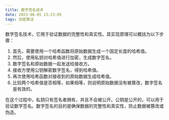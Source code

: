 ```yaml
---
title: 数字签名技术
date: 2023-06-05 13:23:05
tags: 加密算法
---
```

数字签名技术，它用于验证数据的完整性和真实性。其实现原理可以概括为以下步骤：

1.  首先，需要使用一个哈希函数将原始数据生成一个固定长度的哈希值。
2.  然后，使用私钥对哈希值进行加密，生成数字签名。
3.  数字签名和原始数据一起发送给接收方。
4.  接收方使用公钥解密数字签名，得到哈希值。
5.  再次使用哈希函数对接收到的原始数据生成哈希值。
6.  比较两个哈希值是否相等，如果相等，则说明原始数据没有被篡改，数字签名是有效的。

在这个过程中，私钥只有签名者拥有，并且不会被公开。公钥是公开的，可以用于验证数字签名。数字签名的目的是确保数据的完整性和真实性，防止数据被篡改或伪造。